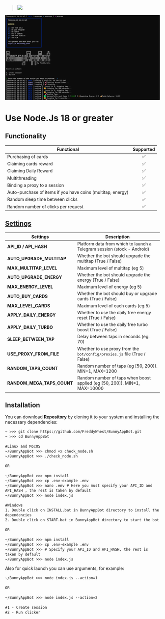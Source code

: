 > [<img src="https://img.shields.io/badge/Telegram-%40Me-orange">](https://t.me/roddyfred)

![img1](./.github/image/hero.png)

# Use Node.Js 18 or greater

## Functionality

| Functional                                                  | Supported |
| ----------------------------------------------------------- | :-------: |
| Purchasing of cards                                         |    ✅     |
| Claiming cards reward                                       |    ✅     |
| Claiming Daily Reward                                       |    ✅     |
| Multithreading                                              |    ✅     |
| Binding a proxy to a session                                |    ✅     |
| Auto-purchase of items if you have coins (multitap, energy) |    ✅     |
| Random sleep time between clicks                            |    ✅     |
| Random number of clicks per request                         |    ✅     |

## [Settings](https://github.com/FreddyWhest/BunnyAppBot/blob/main/.env-example)

| Settings                   | Description                                                               |
| -------------------------- | ------------------------------------------------------------------------- |
| **API_ID / API_HASH**      | Platform data from which to launch a Telegram session (stock - Android)   |
| **AUTO_UPGRADE_MULTITAP**  | Whether the bot should upgrade the multitap (True / False)                |
| **MAX_MULTITAP_LEVEL**     | Maximum level of multitap (eg 5)                                          |
| **AUTO_UPGRADE_ENERGY**    | Whether the bot should upgrade the energy (True / False)                  |
| **MAX_ENERGY_LEVEL**       | Maximum level of energy (eg 5)                                            |
| **AUTO_BUY_CARDS**         | Whether the bot should buy or upgrade cards (True / False)                |
| **MAX_LEVEL_CARDS**        | Maximum level of each cards (eg 5)                                        |
| **APPLY_DAILY_ENERGY**     | Whether to use the daily free energy reset (True / False)                 |
| **APPLY_DAILY_TURBO**      | Whether to use the daily free turbo boost (True / False)                  |
| **SLEEP_BETWEEN_TAP**      | Delay between taps in seconds (eg. 70)                                    |
| **USE_PROXY_FROM_FILE**    | Whether to use proxy from the `bot/config/proxies.js` file (True / False) |
| **RANDOM_TAPS_COUNT**      | Random number of taps (eg [50, 200]). MIN=1, MAX=1200                     |
| **RANDOM_MEGA_TAPS_COUNT** | Random number of taps when boost applied (eg [50, 200]). MIN=1, MAX=10000 |

## Installation

You can download [**Repository**](https://github.com/FreddyWhest/BunnyAppBot) by cloning it to your system and installing the necessary dependencies:

```shell
~ >>> git clone https://github.com/FreddyWhest/BunnyAppBot.git
~ >>> cd BunnyAppBot

#Linux and MocOS
~/BunnyAppBot >>> chmod +x check_node.sh
~/BunnyAppBot >>> ./check_node.sh

OR

~/BunnyAppBot >>> npm install
~/BunnyAppBot >>> cp .env-example .env
~/BunnyAppBot >>> nano .env # Here you must specify your API_ID and API_HASH , the rest is taken by default
~/BunnyAppBot >>> node index.js

#Windows
1. Double click on INSTALL.bat in BunnyAppBot directory to install the dependencies
2. Double click on START.bat in BunnyAppBot directory to start the bot

OR

~/BunnyAppBot >>> npm install
~/BunnyAppBot >>> cp .env-example .env
~/BunnyAppBot >>> # Specify your API_ID and API_HASH, the rest is taken by default
~/BunnyAppBot >>> node index.js
```

Also for quick launch you can use arguments, for example:

```shell
~/BunnyAppBot >>> node index.js --action=1

OR

~/BunnyAppBot >>> node index.js --action=2

#1 - Create session
#2 - Run clicker
```
